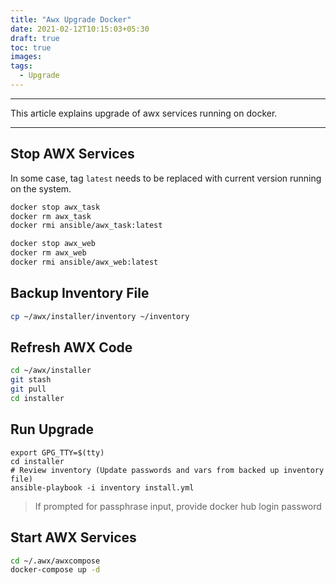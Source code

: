 ```yaml
---
title: "Awx Upgrade Docker"
date: 2021-02-12T10:15:03+05:30
draft: true
toc: true
images:
tags:
  - Upgrade
---
```

---
This article explains upgrade of awx services running on docker.

---

## Stop AWX Services

In some case, tag `latest` needs to be replaced with current version running on the system.

```sh
docker stop awx_task
docker rm awx_task
docker rmi ansible/awx_task:latest

docker stop awx_web
docker rm awx_web
docker rmi ansible/awx_web:latest
```



## Backup Inventory File

```sh
cp ~/awx/installer/inventory ~/inventory
```



## Refresh AWX Code

```sh
cd ~/awx/installer
git stash
git pull
cd installer
```



## Run Upgrade

```
export GPG_TTY=$(tty)
cd installer
# Review inventory (Update passwords and vars from backed up inventory file)
ansible-playbook -i inventory install.yml
```

>If prompted for passphrase input, provide docker hub login password



## Start AWX Services

```sh
cd ~/.awx/awxcompose
docker-compose up -d
```
